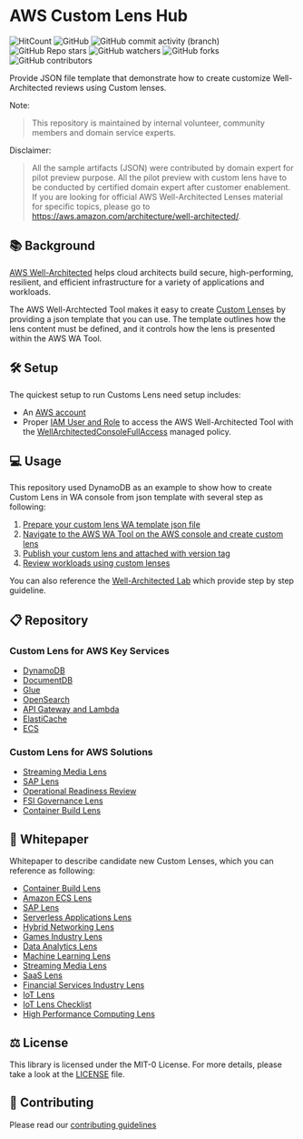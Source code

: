# AWS Custom Lens Hub
![HitCount](https://hits.dwyl.com/aws-samples/custom-lens-wa-hub.svg?style=flat-square)
![GitHub](https://img.shields.io/github/license/aws-samples/custom-lens-wa-hub?style=flat-square)
![GitHub commit activity (branch)](https://img.shields.io/github/commit-activity/t/aws-samples/custom-lens-wa-hub?style=flat-square)
![GitHub Repo stars](https://img.shields.io/github/stars/aws-samples/custom-lens-wa-hub?style=flat-square)
![GitHub watchers](https://img.shields.io/github/watchers/aws-samples/custom-lens-wa-hub?style=flat-square)
![GitHub forks](https://img.shields.io/github/forks/aws-samples/custom-lens-wa-hub?style=flat-square)
![GitHub contributors](https://img.shields.io/github/contributors-anon/aws-samples/custom-lens-wa-hub?style=flat-square)

Provide JSON file template that demonstrate how to create customize Well-Architected reviews using Custom lenses.

Note:
> This repository is maintained by internal volunteer, community members and domain service experts.

Disclaimer:
> All the sample artifacts (JSON) were contributed by domain expert for pilot preview purpose. All the pilot preview with custom lens have to be conducted by certified domain expert after customer enablement. If you are looking for official AWS Well-Architected Lenses material for specific topics, please go to  https://aws.amazon.com/architecture/well-architected/.

## :books: Background
[AWS Well-Architected](https://aws.amazon.com/architecture/well-architected/) helps cloud architects build secure, high-performing, resilient, and efficient infrastructure for a variety of applications and workloads.

The AWS Well-Archtected Tool makes it easy to create [Custom Lenses](https://aws.amazon.com/blogs/mt/customize-well-architected-reviews-using-custom-lenses-and-the-aws-well-architected-tool/) by providing a json template that you can use. The template outlines how the lens content must be defined, and it controls how the lens is presented within the AWS WA Tool.

## :hammer_and_wrench: Setup
The quickest setup to run Customs Lens need setup includes:
- An [AWS account](https://portal.aws.amazon.com/gp/aws/developer/registration/index.html)
- Proper [IAM User and Role](https://docs.aws.amazon.com/IAM/latest/UserGuide/id.html) to access the AWS Well-Architected Tool with the [WellArchitectedConsoleFullAccess](https://docs.aws.amazon.com/wellarchitected/latest/userguide/iam-auth-access.html) managed policy.

## :computer: Usage
This repository used DynamoDB as an example to show how to create Custom Lens in WA console from json template with several step as following:
1. [Prepare your custom lens WA template json file](/DynamoDB/README.md#prepare-your-custom-lens-WA-template-json-file)
2. [Navigate to the AWS WA Tool on the AWS console and create custom lens](/DynamoDB/README.md#navigate-to-the-aws-wa-tool-on-the-aws-console-and-create-custom-lens)
3. [Publish your custom lens and attached with version tag](/DynamoDB/README.md#publish-your-custom-lens-and-attached-with-version-tag)
4. [Review workloads using custom lenses](/DynamoDB/README.md#review-workloads-using-custom-lenses)

You can also reference the [Well-Architected Lab](https://wellarchitectedlabs.com/well-architectedtool/100_labs/100_custom_lenses_on_watool/) which provide step by step guideline.

## :clipboard: Repository
### Custom Lens for AWS Key Services
* [DynamoDB](/DynamoDB/)
* [DocumentDB](/DocumentDB/)
* [Glue](/Glue/)
* [OpenSearch](/OpenSearch/)
* [API Gateway and Lambda](/ApiGwLambda/)
* [ElastiCache](/ElastiCache/)
* [ECS](/Amazon-ECS-Lens/)

### Custom Lens for AWS Solutions
* [Streaming Media Lens](/Streaming-Media-Lens/)
* [SAP Lens](https://github.com/aws-samples/aws-sap-lens-well-architected/)
* [Operational Readiness Review](/ORR-Lens/)
* [FSI Governance Lens](/FSI-Governance-Lens/)
* [Container Build Lens](/Container-Build-Lens/)

## :bookmark: Whitepaper
Whitepaper to describe candidate new Custom Lenses, which you can reference as following:
* [Container Build Lens](https://docs.aws.amazon.com/wellarchitected/latest/container-build-lens/container-build-lens.html)
* [Amazon ECS Lens](https://docs.aws.amazon.com/AmazonECS/latest/bestpracticesguide/intro.html)
* [SAP Lens](https://docs.aws.amazon.com/wellarchitected/latest/sap-lens/sap-lens.html)
* [Serverless Applications Lens](https://docs.aws.amazon.com/wellarchitected/latest/serverless-applications-lens/welcome.html)
* [Hybrid Networking Lens](https://docs.aws.amazon.com/wellarchitected/latest/hybrid-networking-lens/hybrid-networking-lens.html)
* [Games Industry Lens](https://docs.aws.amazon.com/wellarchitected/latest/games-industry-lens/games-industry-lens.html)
* [Data Analytics Lens](https://docs.aws.amazon.com/wellarchitected/latest/analytics-lens/analytics-lens.html)
* [Machine Learning Lens](https://docs.aws.amazon.com/wellarchitected/latest/machine-learning-lens/machine-learning-lens.html)
* [Streaming Media Lens](https://docs.aws.amazon.com/wellarchitected/latest/streaming-media-lens/streaming-media-lens.html)
* [SaaS Lens](https://docs.aws.amazon.com/wellarchitected/latest/saas-lens/saas-lens.html)
* [Financial Services Industry Lens](https://docs.aws.amazon.com/wellarchitected/latest/financial-services-industry-lens/welcome.html)
* [IoT Lens](https://docs.aws.amazon.com/wellarchitected/latest/iot-lens/abstract-and-introduction.html)
* [IoT Lens Checklist](https://docs.aws.amazon.com/wellarchitected/latest/iot-lens-checklist/overview.html)
* [High Performance Computing Lens](https://docs.aws.amazon.com/wellarchitected/latest/high-performance-computing-lens/welcome.html)

## :balance_scale: License

This library is licensed under the MIT-0 License. For more details, please take a look at the [LICENSE](LICENSE) file.

## :handshake: Contributing
Please read our [contributing guidelines](CONTRIBUTING.md)
